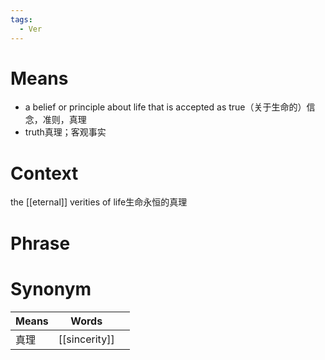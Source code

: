 ```yaml
---
tags:
  - Ver
---
```

# Means
- a belief or principle about life that is accepted as true（关于生命的）信念，准则，真理
- truth真理；客观事实
# Context
the [[eternal]] verities of life生命永恒的真理
# Phrase

# Synonym
| Means | Words         |     |
| ----- | ------------- | --- |
| 真理    | [[sincerity]] |     |
